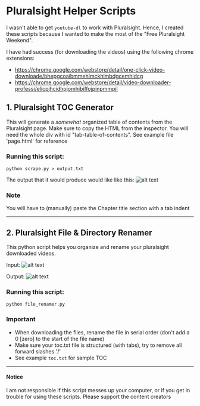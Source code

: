 # Pluralsight Helper Scripts
I wasn't able to get `youtube-dl` to work with Pluralsight. Hence, I created these scripts because I wanted to make the most of the "Free Pluralsight Weekend". 

I have had success (for downloading the videos) using the following chrome extensions:
- https://chrome.google.com/webstore/detail/one-click-video-downloade/bhepgcoaibmmehlmckhlmbdgcemhidcg
- https://chrome.google.com/webstore/detail/video-downloader-professi/elicpjhcidhpjomhibiffojpinpmmpil

## 1. Pluralsight TOC Generator
This will generate a *somewhat* organized table of contents from the Pluralsight page. Make sure to copy the HTML from the inspector. You will need the whole div with id "tab-table-of-contents".
See example file 'page.html' for reference

### Running this script:
`python scrape.py > output.txt`

The output that it would produce would like like this:
![alt text](https://i.ibb.co/KNfnxnJ/Screen-Shot-2019-09-13-at-11-13-33-am.png "TOC output")

### Note
You will have to (manually) paste the Chapter title section with a tab indent
___
## 2. Pluralsight File & Directory Renamer
This python script helps you organize and rename your pluralsight downloaded videos.

Input:
![alt text](https://i.ibb.co/5jW2rW2/Screen-Shot-2019-09-13-at-11-26-53-am.png "Input")

Output:
![alt text](https://i.ibb.co/Zmhs8W7/Screen-Shot-2019-09-13-at-11-27-29-am.png "Input")

### Running this script:
`python file_renamer.py`

### Important
- When downloading the files, rename the file in serial order (don't add a 0 [zero] to the start of the file name)
- Make sure your toc.txt file is structured (with tabs), try to remove all forward slashes '/'
- See example `toc.txt` for sample TOC
___
#### Notice
I am not responsible if this script messes up your computer, or if you get in trouble for using these scripts. Please support the content creators